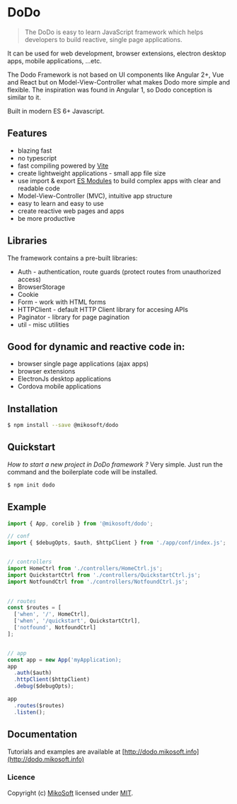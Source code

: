 # DoDo
> The DoDo is easy to learn JavaScript framework which helps developers to build reactive, single page applications.

It can be used for web development, browser extensions, electron desktop apps, mobile applications, ...etc.

The Dodo Framework is not based on UI components like Angular 2+, Vue and React but on Model-View-Controller what makes Dodo more simple and flexible.
The inspiration was found in Angular 1, so Dodo conception is similar to it.

Built in modern ES 6+ Javascript.


## Features
- blazing fast
- no typescript
- fast compiling powered by [Vite](https://vitejs.dev/)
- create lightweight applications - small app file size
- use import &amp; export <a href="https://developer.mozilla.org/en-US/docs/Web/JavaScript/Guide/Modules" target="_blank">ES Modules</a> to build complex apps with clear and readable code
- Model-View-Controller (MVC), intuitive app structure
- easy to learn and easy to use
- create reactive web pages and apps
- be more productive


## Libraries
The framework contains a pre-built libraries:
- Auth - authentication, route guards (protect routes from unauthorized access)
- BrowserStorage
- Cookie
- Form - work with HTML forms
- HTTPClient - default HTTP Client library for accesing APIs
- Paginator - library for page pagination
- util - misc utilities


## Good for dynamic and reactive code in:
- browser single page applications (ajax apps)
- browser extensions
- ElectronJs desktop applications
- Cordova mobile applications


## Installation
```bash
$ npm install --save @mikosoft/dodo
```


## Quickstart
*How to start a new project in DoDo framework ?*
Very simple. Just run the command and the boilerplate code will be installed.
```bash
$ npm init dodo
```





## Example
```javascript
import { App, corelib } from '@mikosoft/dodo';

// conf
import { $debugOpts, $auth, $httpClient } from './app/conf/index.js';


// controllers
import HomeCtrl from './controllers/HomeCtrl.js';
import QuickstartCtrl from './controllers/QuickstartCtrl.js';
import NotfoundCtrl from './controllers/NotfoundCtrl.js';

         
// routes
const $routes = [
  ['when', '/', HomeCtrl],
  ['when', '/quickstart', QuickstartCtrl],
  ['notfound', NotfoundCtrl]
];


// app
const app = new App('myApplication);
app
  .auth($auth)
  .httpClient($httpClient)
  .debug($debugOpts);

app
  .routes($routes)
  .listen();
```


## Documentation
Tutorials and examples are available at [http://dodo.mikosoft.info](http://dodo.mikosoft.info)


### Licence
Copyright (c) [MikoSoft](http://mikosoft.info) licensed under [MIT](./LICENSE).
